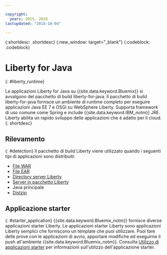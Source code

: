 ```yaml
---

copyright:
  years: 2015, 2018
lastupdated: "2018-10-04"

---
```


{:shortdesc: .shortdesc}
{:new_window: target="_blank"}
{:codeblock: .codeblock}

# Liberty for Java
{: #liberty_runtime}

Le applicazioni Liberty for Java su {{site.data.keyword.Bluemix}} si avvalgono del pacchetto di build liberty-for-java. Il pacchetto di build liberty-for-java fornisce un ambiente di runtime completo per eseguire applicazioni Java EE 7 e OSGi su WebSphere Liberty. Supporta framework di uso comune come Spring e include {{site.data.keyword.IBM_notm}} JRE. Liberty abilita un rapido sviluppo delle applicazioni che è adatto per il cloud.
{: shortdesc}

## Rilevamento
{: #detection}
Il pacchetto di build Liberty viene utilizzato quando i seguenti tipi di applicazioni sono distribuiti:
* [File WAR](optionsForPushing.html#stand_alone_apps)
* [File EAR](optionsForPushing.html#stand_alone_apps)
* [Directory server Liberty](optionsForPushing.html#server_directory)
* [Server in pacchetto Liberty](optionsForPushing.html#packaged_server)
* Java principale
* [Distzip](https://github.com/cloudfoundry/ibm-websphere-liberty-buildpack/blob/master/docs/container-distZip.md)

## Applicazione starter
{: #starter_application}
{{site.data.keyword.Bluemix_notm}} fornisce diverse applicazioni starter Liberty.  Le applicazioni starter Liberty sono applicazioni Liberty semplici che forniscono un template che puoi utilizzare. Puoi fare delle prove con le applicazioni di avvio, apportare modifiche ed eseguirne il push
all'ambiente {{site.data.keyword.Bluemix_notm}}.  Consulta [Utilizzo di applicazioni starter](../common/starter_app_usage.html) per informazioni sull'utilizzo dell'applicazione starter.
